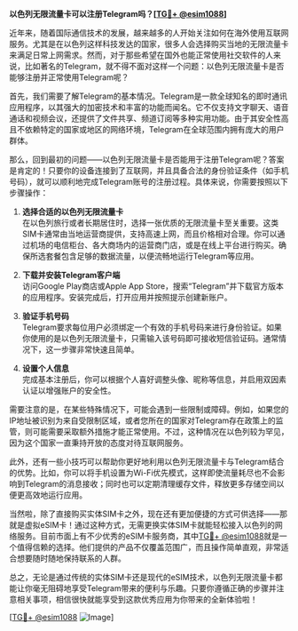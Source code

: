 **以色列无限流量卡可以注册Telegram吗？[[TG💪+ @esim1088](https://t.me/s/esim1088)]**

近年来，随着国际通信技术的发展，越来越多的人开始关注如何在海外使用互联网服务。尤其是在以色列这样科技发达的国家，很多人会选择购买当地的无限流量卡来满足日常上网需求。然而，对于那些希望在国外也能正常使用社交软件的人来说，比如著名的Telegram，就不得不面对这样一个问题：以色列无限流量卡是否能够注册并正常使用Telegram呢？

首先，我们需要了解Telegram的基本情况。Telegram是一款全球知名的即时通讯应用程序，以其强大的加密技术和丰富的功能而闻名。它不仅支持文字聊天、语音通话和视频会议，还提供了文件共享、频道订阅等多种实用功能。由于其安全性高且不依赖特定的国家或地区的网络环境，Telegram在全球范围内拥有庞大的用户群体。

那么，回到最初的问题——以色列无限流量卡是否能用于注册Telegram呢？答案是肯定的！只要你的设备连接到了互联网，并且具备合法的身份验证条件（如手机号码），就可以顺利地完成Telegram账号的注册过程。具体来说，你需要按照以下步骤操作：

1. **选择合适的以色列无限流量卡**  
   在以色列旅行或者长期居住时，选择一张优质的无限流量卡至关重要。这类SIM卡通常由当地运营商提供，支持高速上网，而且价格相对合理。你可以通过机场的电信柜台、各大商场内的运营商门店，或是在线上平台进行购买。确保所选套餐包含足够的数据流量，以便流畅地运行Telegram等应用。

2. **下载并安装Telegram客户端**  
   访问Google Play商店或Apple App Store，搜索“Telegram”并下载官方版本的应用程序。安装完成后，打开应用并按照提示创建新账户。

3. **验证手机号码**  
   Telegram要求每位用户必须绑定一个有效的手机号码来进行身份验证。如果你使用的是以色列无限流量卡，只需输入该号码即可接收短信验证码。通常情况下，这一步骤非常快速且简单。

4. **设置个人信息**  
   完成基本注册后，你可以根据个人喜好调整头像、昵称等信息，并启用双因素认证以增强账户的安全性。

需要注意的是，在某些特殊情况下，可能会遇到一些限制或障碍。例如，如果您的IP地址被识别为来自受限制区域，或者您所在的国家对Telegram存在政策上的监管，则可能需要采取额外措施才能正常使用。不过，这种情况在以色列较为罕见，因为这个国家一直秉持开放的态度对待互联网服务。

此外，还有一些小技巧可以帮助你更好地利用以色列无限流量卡与Telegram结合的优势。比如，你可以将手机设置为Wi-Fi优先模式，这样即使流量耗尽也不会影响到Telegram的消息接收；同时也可以定期清理缓存文件，释放更多存储空间以便更高效地运行应用。

当然啦，除了直接购买实体SIM卡之外，现在还有更加便捷的方式可供选择——那就是虚拟eSIM卡！通过这种方式，无需更换实体SIM卡就能轻松接入以色列的网络服务。目前市面上有不少优秀的eSIM卡服务商，其中[TG💪+ @esim1088](https://t.me/s/esim1088)就是一个值得信赖的选择。他们提供的产品不仅覆盖范围广，而且操作简单直观，非常适合想要随时随地保持联系的人群。

总之，无论是通过传统的实体SIM卡还是现代的eSIM技术，以色列无限流量卡都能让你毫无阻碍地享受Telegram带来的便利与乐趣。只要你遵循正确的步骤并注意相关事项，相信很快就能享受到这款优秀应用为你带来的全新体验啦！

[[TG💪+ @esim1088](https://t.me/s/esim1088) ![Image](https://i.postimg.cc/4NQfJmqS/Snipaste-2025-05-13-00-14-12.png)]